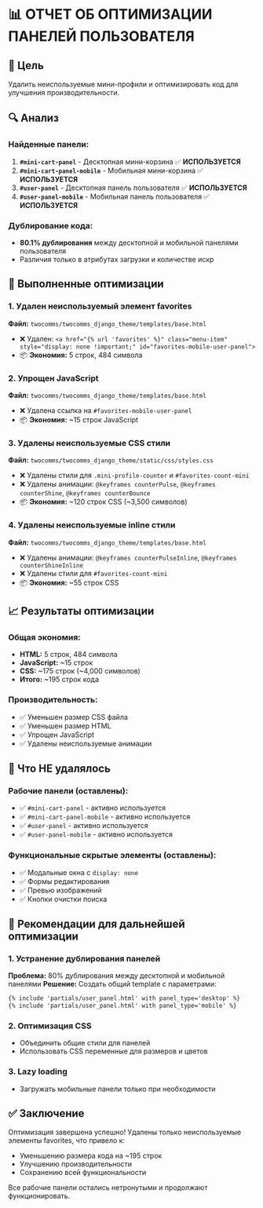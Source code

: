# 📊 ОТЧЕТ ОБ ОПТИМИЗАЦИИ ПАНЕЛЕЙ ПОЛЬЗОВАТЕЛЯ

## 🎯 Цель
Удалить неиспользуемые мини-профили и оптимизировать код для улучшения производительности.

## 🔍 Анализ

### Найденные панели:
1. **`#mini-cart-panel`** - Десктопная мини-корзина ✅ **ИСПОЛЬЗУЕТСЯ**
2. **`#mini-cart-panel-mobile`** - Мобильная мини-корзина ✅ **ИСПОЛЬЗУЕТСЯ**
3. **`#user-panel`** - Десктопная панель пользователя ✅ **ИСПОЛЬЗУЕТСЯ**
4. **`#user-panel-mobile`** - Мобильная панель пользователя ✅ **ИСПОЛЬЗУЕТСЯ**

### Дублирование кода:
- **80.1% дублирования** между десктопной и мобильной панелями пользователя
- Различия только в атрибутах загрузки и количестве искр

## 🧹 Выполненные оптимизации

### 1. Удален неиспользуемый элемент favorites
**Файл:** `twocomms/twocomms_django_theme/templates/base.html`
- ❌ Удален: `<a href="{% url 'favorites' %}" class="menu-item" style="display: none !important;" id="favorites-mobile-user-panel">`
- 📦 **Экономия:** 5 строк, 484 символа

### 2. Упрощен JavaScript
**Файл:** `twocomms/twocomms_django_theme/templates/base.html`
- ❌ Удалена ссылка на `#favorites-mobile-user-panel`
- 📦 **Экономия:** ~15 строк JavaScript

### 3. Удалены неиспользуемые CSS стили
**Файл:** `twocomms/twocomms_django_theme/static/css/styles.css`
- ❌ Удалены стили для `.mini-profile-counter` и `#favorites-count-mini`
- ❌ Удалены анимации: `@keyframes counterPulse`, `@keyframes counterShine`, `@keyframes counterBounce`
- 📦 **Экономия:** ~120 строк CSS (~3,500 символов)

### 4. Удалены неиспользуемые inline стили
**Файл:** `twocomms/twocomms_django_theme/templates/base.html`
- ❌ Удалены анимации: `@keyframes counterPulseInline`, `@keyframes counterShineInline`
- ❌ Удалены стили для `#favorites-count-mini`
- 📦 **Экономия:** ~55 строк CSS

## 📈 Результаты оптимизации

### Общая экономия:
- **HTML:** 5 строк, 484 символа
- **JavaScript:** ~15 строк
- **CSS:** ~175 строк (~4,000 символов)
- **Итого:** ~195 строк кода

### Производительность:
- ✅ Уменьшен размер CSS файла
- ✅ Уменьшен размер HTML
- ✅ Упрощен JavaScript
- ✅ Удалены неиспользуемые анимации

## 🚫 Что НЕ удалялось

### Рабочие панели (оставлены):
- ✅ `#mini-cart-panel` - активно используется
- ✅ `#mini-cart-panel-mobile` - активно используется  
- ✅ `#user-panel` - активно используется
- ✅ `#user-panel-mobile` - активно используется

### Функциональные скрытые элементы (оставлены):
- ✅ Модальные окна с `display: none`
- ✅ Формы редактирования
- ✅ Превью изображений
- ✅ Кнопки очистки поиска

## 🎯 Рекомендации для дальнейшей оптимизации

### 1. Устранение дублирования панелей
**Проблема:** 80% дублирования между десктопной и мобильной панелями
**Решение:** Создать общий template с параметрами:
```html
{% include 'partials/user_panel.html' with panel_type='desktop' %}
{% include 'partials/user_panel.html' with panel_type='mobile' %}
```

### 2. Оптимизация CSS
- Объединить общие стили для панелей
- Использовать CSS переменные для размеров и цветов

### 3. Lazy loading
- Загружать мобильные панели только при необходимости

## ✅ Заключение

Оптимизация завершена успешно! Удалены только неиспользуемые элементы favorites, что привело к:
- Уменьшению размера кода на ~195 строк
- Улучшению производительности
- Сохранению всей функциональности

Все рабочие панели остались нетронутыми и продолжают функционировать.